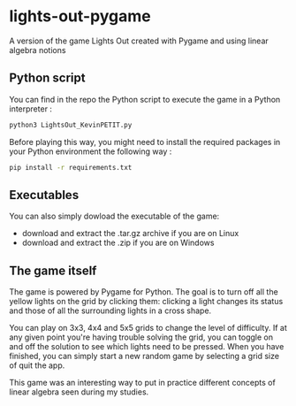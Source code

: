 # lights-out-pygame
A version of the game Lights Out created with Pygame and using linear algebra notions

## Python script
You can find in the repo the Python script to execute the game in a Python interpreter :
```bash
python3 LightsOut_KevinPETIT.py
```

Before playing this way, you might need to install the required packages in your Python environment the following way :
```bash
pip install -r requirements.txt
```

## Executables
You can also simply dowload the executable of the game:
- download and extract the .tar.gz archive if you are on Linux
- download and extract the .zip if you are on Windows

## The game itself

The game is powered by Pygame for Python. The goal is to turn off all the yellow lights on the grid by clicking them: clicking a light changes its status and those of all the surrounding lights in a cross shape. 

You can play on 3x3, 4x4 and 5x5 grids to change the level of difficulty. If at any given point you're having trouble solving the grid, you can toggle on and off the solution to see which lights need to be pressed. When you have finished, you can simply start a new random game by selecting a grid size of quit the app.

This game was an interesting way to put in practice different concepts of linear algebra seen during my studies.
